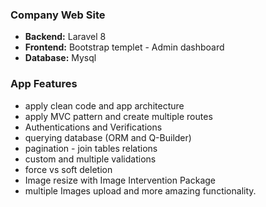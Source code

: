### Company Web Site
- **Backend:** Laravel 8
- **Frontend:** Bootstrap templet - Admin dashboard
- **Database:** Mysql

### App Features

- apply clean code and app architecture
- apply MVC pattern and create multiple routes
- Authentications and Verifications 
- querying database (ORM and Q-Builder)
- pagination - join tables relations 
- custom and multiple validations
- force vs soft deletion
- Image resize with Image Intervention Package
- multiple Images upload and more amazing functionality.
